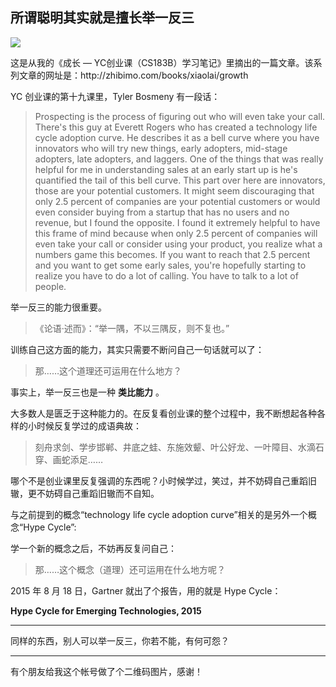 ## 所谓聪明其实就是擅长举一反三
 ![](http://mmbiz.qpic.cn/mmbiz/BDcu2rMySicrQwRia0sDXicBKs3BGEvohlzcXhL78JUwRnOtX2fxrkyzkDjGaA0UIr0AxvcvO13tke1wibadXxMGdA/640?wx_fmt=jpeg&wxfrom=5)
<head><meta http-equiv="Content-Type" content="text/html; charset=utf-8"></head>
这是从我的《成长 — YC创业课（CS183B）学习笔记》里摘出的一篇文章。该系列文章的网址是：http://zhibimo.com/books/xiaolai/growth

YC 创业课的第十九课里，Tyler Bosmeny 有一段话：

> Prospecting is the process of figuring out who will even take your call. There's this guy at Everett Rogers who has created a technology life cycle adoption curve. He describes it as a bell curve where you have innovators who will try new things, early adopters, mid-stage adopters, late adopters, and laggers. One of the things that was really helpful for me in understanding sales at an early start up is he's quantified the tail of this bell curve. This part over here are innovators, those are your potential customers. It might seem discouraging that only 2.5 percent of companies are your potential customers or would even consider buying from a startup that has no users and no revenue, but I found the opposite. I found it extremely helpful to have this frame of mind because when only 2.5 percent of companies will even take your call or consider using your product, you realize what a numbers game this becomes. If you want to reach that 2.5 percent and you want to get some early sales, you're hopefully starting to realize you have to do a lot of calling. You have to talk to a lot of people.



举一反三的能力很重要。

> 《论语·述而》：“举一隅，不以三隅反，则不复也。”

训练自己这方面的能力，其实只需要不断问自己一句话就可以了：

> 那……这个道理还可运用在什么地方？

事实上，举一反三也是一种 **类比能力** 。

大多数人是匮乏于这种能力的。在反复看创业课的整个过程中，我不断想起各种各样的小时候反复学过的成语典故：

> 刻舟求剑、学步邯郸、井底之蛙、东施效颦、叶公好龙、一叶障目、水滴石穿、画蛇添足……

哪个不是创业课里反复强调的东西呢？小时候学过，笑过，并不妨碍自己重蹈旧辙，更不妨碍自己重蹈旧辙而不自知。

与之前提到的概念“technology life cycle adoption curve”相关的是另外一个概念“Hype Cycle”:



学一个新的概念之后，不妨再反复问自己：

> 那……这个概念（道理）还可运用在什么地方呢？

2015 年 8 月 18 日，Gartner 就出了个报告，用的就是 Hype Cycle：

**Hype Cycle for Emerging Technologies, 2015**

****  
同样的东西，别人可以举一反三，你若不能，有何可怨？

* * *

有个朋友给我这个帐号做了个二维码图片，感谢！



